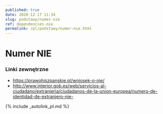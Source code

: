 ```yaml
---
published: true
date: 2020-12-17 11:34
slug: podstawy/numer-nie
ref: dependencies-nie
permalink: /pl/podstawy/numer-nie.html
---
```


# Numer NIE


### Linki zewnętrzne

- <https://prawohiszpanskie.pl/wniosek-o-nie/>
- <http://www.interior.gob.es/web/servicios-al-ciudadano/extranjeria/ciudadanos-de-la-union-europea/numero-de-identidad-de-extranjero-nie->

{% include _autolink_pl.md %}